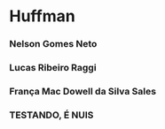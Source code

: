 # Huffman

### Nelson Gomes Neto
### Lucas Ribeiro Raggi
### França Mac Dowell da Silva Sales
### TESTANDO, É NUIS
